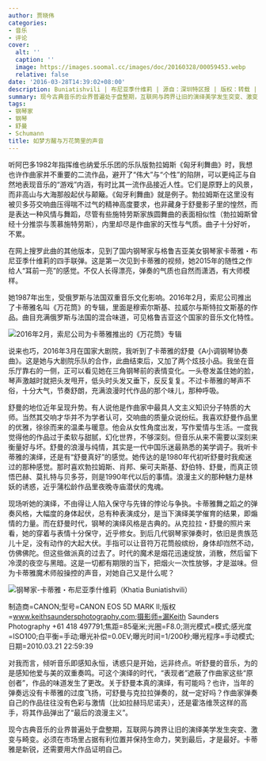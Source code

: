```yaml
---
author: 贾晓伟
categories:
- 音乐
- 评论
cover:
  alt: ''
  caption: ''
  image: https://images.soomal.cc/images/doc/20160328/00059453.webp
  relative: false
date: '2016-03-28T14:39:02+08:00'
description: Buniatishvili | 布尼亚季什维莉 | 源自：深圳特区报 | 版权：转载 |  平均/总评分：10.00/20
summary: 现今古典音乐的业界普遍处于盘整期，互联网与跨界让旧的演绎美学发生突变、激变与畸变。必须在市场里占据有利位置并保持生命力，笑到最后，才是最好。卡蒂雅是新锐，还需要用大作品证明自己。
tags:
- 钢琴家
- 钢琴
- 舒曼
- Schumann
title: 如梦方醒与万花筒里的声音
---
```


听阿巴多1982年指挥维也纳爱乐乐团的乐队版勃拉姆斯《匈牙利舞曲》时，我想也许作曲家并不重要的二流作品，避开了“伟大”与“个性”的陷阱，可以更纯正与自然地表现音乐的“游戏”内涵，有时比其一流作品接近人性。它们是原野上的风景，而非高山与大海那般起伏与颠簸。《匈牙利舞曲》就是例子。勃拉姆斯在这里没有被贝多芬交响曲压得喘不过气的精神高度要求，也非藏身于舒曼影子里的惶然，而是表达一种风情与舞蹈，尽管有些施特劳斯家族圆舞曲的表面相似性（勃拉姆斯曾经十分推崇与羡慕施特劳斯），内里却尽是作曲家的天性与气质。曲子十分好听，不累。

在网上搜罗此曲的其他版本，见到了国内钢琴家与格鲁吉亚美女钢琴家卡蒂雅・布尼亚季什维莉的四手联弹。这是第一次见到卡蒂雅的视频，她2015年的随性之作给人“耳前一亮”的感觉。不仅人长得漂亮，弹奏的气质也自然而潇洒，有大师模样。

她1987年出生，受俄罗斯与法国双重音乐文化影响。2016年2月，索尼公司推出了卡蒂雅名叫《万花筒》的专辑，里面是穆索尔斯基、拉威尔与斯特拉文斯基的作品。曲目充满俄罗斯与法国的混合味道，可见格鲁吉亚这个国家的音乐文化特性。

![2016年2月，索尼公司为卡蒂雅推出的《万花筒》专辑](https://images.soomal.cc/images/doc/20160328/00059452.webp)





说来也巧，2016年3月在国家大剧院，我听到了卡蒂雅的舒曼《A小调钢琴协奏曲》。这是她与大剧院乐队的合作，此曲结束后，又加了两个炫技小品。我坐在音乐厅靠右的一侧，正可以看见她在三角钢琴前的表情变化。一头卷发盖住她的脸，琴声激越时就把头发甩开，低头时头发又垂下，反反复复。不过卡蒂雅的琴声不俗，十分大气，节奏舒朗，充满浪漫时代作品的那个味儿，那种呼吸。

舒曼的地位近年呈现升势。有人说他是作曲家中最具人文主义知识分子特质的大师。当然其交响才华并不为学者认可，交响曲的质量众说纷纭。我喜欢舒曼作品里的优雅，徐徐而来的温柔与暖意。他会从女性角度出发，写作爱情与生活。一度我觉得他的作品过于柔软与甜腻，幻化世界，不够深刻。但音乐从来不需要以深刻来衡量好与坏。舒曼的浪漫与纯情，其实是一代中国乐迷最熟悉的美学调子。我听卡蒂雅的演绎，还是有“舒曼真好”的感觉。她传达的是1980年代初听舒曼时我痴迷过的那种感觉。那时喜欢勃拉姆斯、肖邦、柴可夫斯基、舒伯特、舒曼，而真正领悟巴赫、莫扎特与贝多芬，则是1990年代以后的事情。浪漫主义的那种魅力是林妖的诱惑，近乎蒲松龄作品里夜晚寺庙潜伏的鬼魂。

现场听她的演绎，不由得让人陷入保守与先锋的悖论与争执。卡蒂雅舞之蹈之的弹奏风格，大幅度的身体起伏，总有种表演成分，是当下演绎美学催育的结果，即煽情的力量。而在舒曼时代，钢琴的演绎风格是古典的。从克拉拉・舒曼的照片来看，她的穿着与表情十分保守，近乎修女。到后几代钢琴家弹奏时，依旧是贵族范儿十足，没有动作的大起大伏。手指可以让音符万花筒般缤纷，身体却岿然不动，仿佛佛陀。但这些做派真的过去了。时代的魔术是烟花迅速绽放，消散，然后留下冷漠的夜空与黑暗。这是一切都有期限的当下，把烟火一次性放够，才是滋味。但为卡蒂雅魔术师般操控的声音，对她自己又是什么呢？

![钢琴家-卡蒂雅・布尼亚季什维莉（Khatia Buniatishvili）](https://images.soomal.cc/images/doc/20160328/00059451.webp)

制造商=CANON;型号=CANON EOS 5D MARK II;版权=www.keithsaundersphotography.com;摄影师=漏Keith Saunders Photography +61 418 497791;焦距=85毫米;光圈=F8.0;测光模式=模式;感光度=ISO100;白平衡=手动;曝光补偿=0.0EV;曝光时间=1/200秒;曝光程序=手动模式;日期=2010.03.21 22:59:39



对我而言，倾听音乐即感知永恒，诱惑只是开始，远非终点。听舒曼的音乐，为的是感知他爱与美的双重奏鸣。可这个演绎的时代，“表现者”遮蔽了作曲家这些“原创者”，作品的味道发生了更改。关于舒曼本真的演绎，有可能吗？也许，当年的弹奏远没有卡蒂雅的过度飞扬，可舒曼与克拉拉弹奏的，就一定好吗？作曲家弹奏自己的作品往往没有色彩与激情（比如拉赫玛尼诺夫），还是霍洛维茨这样的高手，将其作品弹出了“最后的浪漫主义”。

现今古典音乐的业界普遍处于盘整期，互联网与跨界让旧的演绎美学发生突变、激变与畸变。必须在市场里占据有利位置并保持生命力，笑到最后，才是最好。卡蒂雅是新锐，还需要用大作品证明自己。